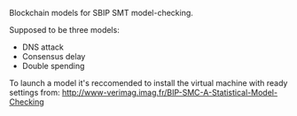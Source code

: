 Blockchain models for SBIP SMT model-checking.

Supposed to be three models:
* DNS attack
* Consensus delay
* Double spending

To launch a model it's reccomended to install the virtual machine with ready settings from: http://www-verimag.imag.fr/BIP-SMC-A-Statistical-Model-Checking
